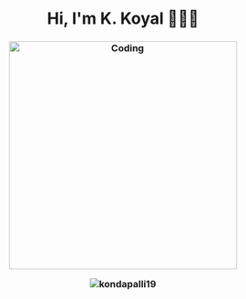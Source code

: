 <h1 align="center">Hi, I'm K. Koyal 👋👩🏻</h1>
<h3 align="center"><img align="center" alt="Coding" width="400" src="https://miro.medium.com/max/828/1*qdAW1TjCN57h1lbuuzvchg.gif"</h3>

<p align="center"> <img src="https://komarev.com/ghpvc/?username=kondapalli19&label=Profile%20views&color=0e75b6&style=flat" alt="kondapalli19" /> </p><br/><br/>


